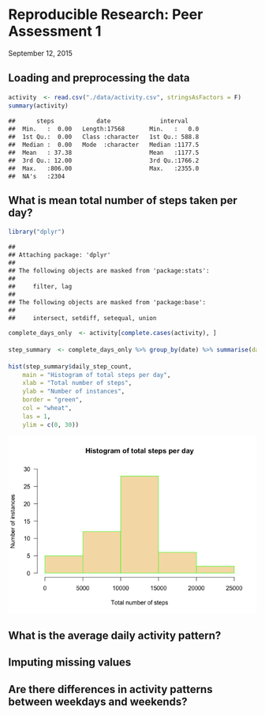 # Reproducible Research: Peer Assessment 1
September 12, 2015  



## Loading and preprocessing the data

```r
activity  <- read.csv("./data/activity.csv", stringsAsFactors = F)
summary(activity)
```

```
##      steps            date              interval     
##  Min.   :  0.00   Length:17568       Min.   :   0.0  
##  1st Qu.:  0.00   Class :character   1st Qu.: 588.8  
##  Median :  0.00   Mode  :character   Median :1177.5  
##  Mean   : 37.38                      Mean   :1177.5  
##  3rd Qu.: 12.00                      3rd Qu.:1766.2  
##  Max.   :806.00                      Max.   :2355.0  
##  NA's   :2304
```


## What is mean total number of steps taken per day?

```r
library("dplyr")
```

```
## 
## Attaching package: 'dplyr'
## 
## The following objects are masked from 'package:stats':
## 
##     filter, lag
## 
## The following objects are masked from 'package:base':
## 
##     intersect, setdiff, setequal, union
```

```r
complete_days_only  <- activity[complete.cases(activity), ]

step_summary  <- complete_days_only %>% group_by(date) %>% summarise(daily_step_count = sum(steps))

hist(step_summary$daily_step_count, 
    main = "Histogram of total steps per day",
    xlab = "Total number of steps",
    ylab = "Number of instances",
    border = "green",
    col = "wheat",
    las = 1,
    ylim = c(0, 30))
```

![](PA1_template_files/figure-html/unnamed-chunk-1-1.png) 


## What is the average daily activity pattern?



## Imputing missing values



## Are there differences in activity patterns between weekdays and weekends?
